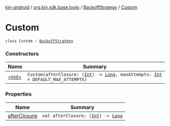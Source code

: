 [kin-android](../../../index.md) / [org.kin.sdk.base.tools](../../index.md) / [BackoffStrategy](../index.md) / [Custom](./index.md)

# Custom

`class Custom : `[`BackoffStrategy`](../index.md)

### Constructors

| Name | Summary |
|---|---|
| [&lt;init&gt;](-init-.md) | `Custom(afterClosure: (`[`Int`](https://kotlinlang.org/api/latest/jvm/stdlib/kotlin/-int/index.html)`) -> `[`Long`](https://kotlinlang.org/api/latest/jvm/stdlib/kotlin/-long/index.html)`, maxAttempts: `[`Int`](https://kotlinlang.org/api/latest/jvm/stdlib/kotlin/-int/index.html)` = DEFAULT_MAX_ATTEMPTS)` |

### Properties

| Name | Summary |
|---|---|
| [afterClosure](after-closure.md) | `val afterClosure: (`[`Int`](https://kotlinlang.org/api/latest/jvm/stdlib/kotlin/-int/index.html)`) -> `[`Long`](https://kotlinlang.org/api/latest/jvm/stdlib/kotlin/-long/index.html) |
